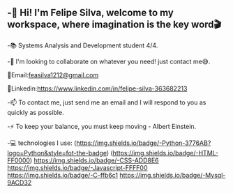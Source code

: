 -👋 Hi! I'm Felipe Silva, welcome to my workspace, where imagination is the key word🎬
----------------------------------------------------------------------------------------------
-📚 Systems Analysis and Development student 4/4.

-🔎 I'm looking to collaborate on whatever you need! just contact me😅.

 📩Email:feasilva1212@gmail.com
 
 📌Linkedin:https://www.linkedin.com/in/felipe-silva-363682213

-📫 To contact me, just send me an email and I will respond to you as quickly as possible.

-⚡ To keep your balance, you must keep moving - Albert Einstein.

-💻 technologies I use:
(https://img.shields.io/badge/-Python-3776AB?logo=Python&style=fot-the-badge) (https://img.shields.io/badge/-HTML-FF0000) https://img.shields.io/badge/-CSS-ADD8E6 https://img.shields.io/badge/-Javascript-FFFF00 https://img.shields.io/badge/-C-ffb6c1 https://img.shields.io/badge/-Mysql-9ACD32
